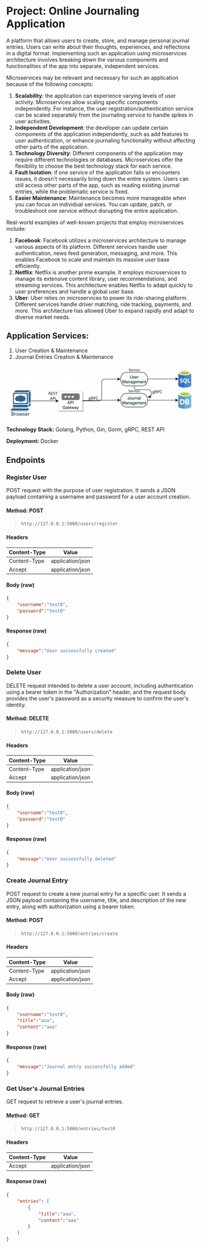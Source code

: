 # Project: Online Journaling Application
A platform that allows users to create, store, and manage personal journal entries. Users can write about their thoughts, experiences, and reflections in a digital format. Implementing such an application using microservices architecture involves breaking down the various components and functionalities of the app into separate, independent services.

Microservices may be relevant and necessary for such an application because of the following concepts:

1. **Scalability**: the application can experience varying levels of user activity. Microservices allow scaling specific components independently. For instance, the user registration/authentication service can be scaled separately from the journaling service to handle spikes in user activities.
2. **Independent Development**: the developer can update certain components of the application independently, such as add features to user authentication, or enhance journaling functionality without affecting other parts of the application.
3. **Technology Diversity**: Different components of the application may require different technologies or databases. Microservices offer the flexibility to choose the best technology stack for each service.
4. **Fault Isolation**: if one service of the application fails or encounters issues, it doesn't necessarily bring down the entire system. Users can still access other parts of the app, such as reading existing journal entries, while the problematic service is fixed.
5. **Easier Maintenance**: Maintenance becomes more manageable when you can focus on individual services. You can update, patch, or troubleshoot one service without disrupting the entire application.
    

Real-world examples of well-known projects that employ microservices include:

1. **Facebook**: Facebook utilizes a microservices architecture to manage various aspects of its platform. Different services handle user authentication, news feed generation, messaging, and more. This enables Facebook to scale and maintain its massive user base efficiently.
2. **Netflix**: Netflix is another prime example. It employs microservices to manage its extensive content library, user recommendations, and streaming services. This architecture enables Netflix to adapt quickly to user preferences and handle a global user base.
3. **Uber**: Uber relies on microservices to power its ride-sharing platform. Different services handle driver matching, ride tracking, payments, and more. This architecture has allowed Uber to expand rapidly and adapt to diverse market needs.
    

## **Application Services:**

1. User Creation & Maintenance
2. Journal Entries Creation & Maintenance
    

<img src="./architecture_diagram.png" alt="Microservices%20Architecture%20Diagram">

**Technology Stack:** Golang, Python, Gin, Gorm, gRPC, REST API

**Deployment:** Docker

## Endpoints

### Register User
POST request with the purpose of user registration. It sends a JSON payload containing a username and password for a user account creation.
#### Method: POST
>```
>http://127.0.0.1:5000/users/register
>```
#### Headers

|Content-Type|Value|
|---|---|
|Content-Type|application/json|
|Accept|application/json|

#### Body (**raw**)

```json
{
    "username":"test0",
    "password":"test0"
}
```

#### Response (**raw**)

```json
{
    "message":"User successfully created"
}
```

### Delete User
DELETE request intended to delete a user account, including authentication using a bearer token in the "Authorization" header, and the request body provides the user's password as a security measure to confirm the user's identity.
#### Method: DELETE
>```
>http://127.0.0.1:5000/users/delete
>```
#### Headers

|Content-Type|Value|
|---|---|
|Content-Type|application/json|
|Accept|application/json|

#### Body (**raw**)

```json
{
    "username":"test0",
    "password":"test0"
}
```

#### Response (**raw**)

```json
{
    "message":"User successfully deleted"
}
```

### Create Journal Entry
POST request to create a new journal entry for a specific user. It sends a JSON payload containing the username, title, and description of the new entry, along with authorization using a bearer token.
#### Method: POST
>```
>http://127.0.0.1:5000/entries/create
>```
#### Headers

|Content-Type|Value|
|---|---|
|Content-Type|application/json|
|Accept|application/json|

#### Body (**raw**)

```json
{
    "username":"test0",
    "title":"aaa",
    "content":"aaa"
}
```

#### Response (**raw**)

```json
{
    "message":"Journal entry successfully added"
}
```

### Get User's Journal Entries
GET request to retrieve a user's journal entries.
#### Method: GET
>```
>http://127.0.0.1:5000/entries/test0
>```
#### Headers

|Content-Type|Value|
|---|---|
|Accept|application/json|

#### Response (**raw**)

```json
{
    "entries": [
        {
            "title":"aaa",
            "content":"aaa"
        }
    ]
}
```
